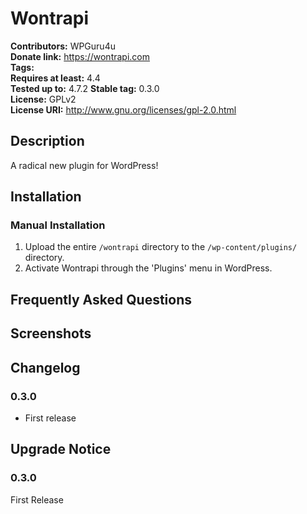 # Wontrapi #
**Contributors:**      WPGuru4u  
**Donate link:**       https://wontrapi.com  
**Tags:**  
**Requires at least:** 4.4  
**Tested up to:**      4.7.2 
**Stable tag:**        0.3.0  
**License:**           GPLv2  
**License URI:**       http://www.gnu.org/licenses/gpl-2.0.html  

## Description ##

A radical new plugin for WordPress!

## Installation ##

### Manual Installation ###

1. Upload the entire `/wontrapi` directory to the `/wp-content/plugins/` directory.
2. Activate Wontrapi through the 'Plugins' menu in WordPress.

## Frequently Asked Questions ##


## Screenshots ##


## Changelog ##

### 0.3.0 ###
* First release

## Upgrade Notice ##

### 0.3.0 ###
First Release
